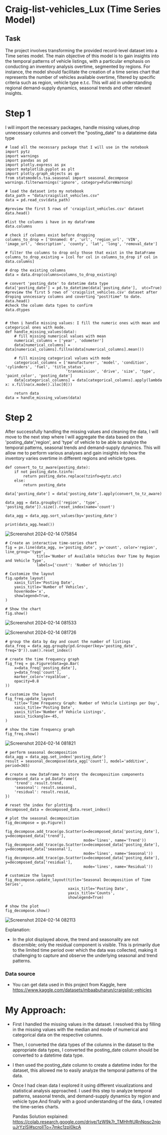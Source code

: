 # Craig-list-vehicles_Lux   (Time Series Model)
## Task 
The project involves transforming the provided record-level dataset into a Time series model. The main objective of this model is to gain insights into the temporal patterns of vehicle listings, with a particular emphasis on conducting an inventory analysis
overtime, segmented by regions. For instance, the model should facilitate the creation of a time series chart that represents the number of vehicles available overtime, filtered by specific criteria such as region, vehicle type e.t.c.
This will aid in understanding regional demand-supply dynamics, seasonal trends and other relevant insights.

# Step 1
I will import the necessary packages, handle missing values,drop unnecessary columns and convert the "posting_date" to a datateime data type
```
# load all the necessary package that I will use in the notebook
import pytz
import warnings
import pandas as pd
import plotly.express as px
import matplotlib.pyplot as plt
import plotly.graph_objects as go
from statsmodels.tsa.seasonal import seasonal_decompose
warnings.filterwarnings('ignore', category=FutureWarning)

# load the dataset into my notebook
data_path = "data/craigslist_vehicles.csv"
data = pd.read_csv(data_path)

#preview the first 5 rows of 'craigslist_vehicles.csv' dataset
data.head()

#list the columns i have in my dataframe
data.columns

# check if columns exist before dropping
columns_to_drop = ['Unnamed: 0', 'url', 'region_url', 'VIN', 'image_url', 'description', 'county', 'lat', 'long', 'removal_date']

# filter the columns to drop only those that exist in the DataFrame
columns_to_drop_existing = [col for col in columns_to_drop if col in data.columns]

# drop the existing columns
data = data.drop(columns=columns_to_drop_existing)

# convert 'posting_date' to datetime data type
data['posting_date'] = pd.to_datetime(data['posting_date'],  utc=True)
#preview the first 5 rows of 'craigslist_vehicles.csv' dataset after droping unncessary columns and coverting "post)time" to date. 
data.head()
#check the column data types to confirm
data.dtypes


# then i handle missing values: I fill the numeric ones with mean and categorical ones with mode. 
def handle_missing_values(data):
    # fill missing numerical values with mean
    numerical_columns = ['year', 'odometer']
    data[numerical_columns] = data[numerical_columns].fillna(data[numerical_columns].mean())

    # fill missing categorical values with mode
    categorical_columns = ['manufacturer', 'model', 'condition', 'cylinders', 'fuel', 'title_status',
                           'transmission', 'drive', 'size', 'type', 'paint_color', 'posting_date']
    data[categorical_columns] = data[categorical_columns].apply(lambda x: x.fillna(x.mode().iloc[0]))

    return data
data = handle_missing_values(data)
```

# Step 2
After successfully handling the missing values and cleaning the data, I will move to the next step where I will aggregate the data based on the 'posting_date','region', and 'type' of vehicle to be able to analyze the temporal patterns, seasonal trends and demand-supply dynamics.
This will allow me to perform various analyses and gain insights into how the inventory varies overtime in different regions and vehicle types.

```
def convert_to_tz_aware(posting_date):
    if not posting_date.tzinfo:
        return posting_date.replace(tzinfo=pytz.utc)
    else:
        return posting_date

data['posting_date'] = data['posting_date'].apply(convert_to_tz_aware)

data_agg = data.groupby(['region', 'type', 'posting_date']).size().reset_index(name='count')

data_agg = data_agg.sort_values(by='posting_date')

print(data_agg.head())

```
![Screenshot 2024-02-14 075854](https://github.com/mercycheeky/Craig-list-vehicles_Lux/assets/56400871/f7367f68-5b94-41a0-86a5-1c3ed2d874a5)

```
# Create an interactive time-series chart
fig = px.line(data_agg, x='posting_date', y='count', color='region', line_group='type',
              title='Number of Available Vehicles Over Time by Region and Vehicle Type',
              labels={'count': 'Number of Vehicles'})

# Customize the layout
fig.update_layout(
    xaxis_title='Posting Date',
    yaxis_title='Number of Vehicles',
    hovermode='x',
    showlegend=True,
)

# Show the chart
fig.show()
```

![Screenshot 2024-02-14 081533](https://github.com/mercycheeky/Craig-list-vehicles_Lux/assets/56400871/8c69c5a1-353e-47d6-b553-dc0feee3b2b7)

![Screenshot 2024-02-14 081726](https://github.com/mercycheeky/Craig-list-vehicles_Lux/assets/56400871/e132e7fe-ed33-498d-a241-dae8048054fc)

```
# group the data by day and count the number of listings
data_freq = data_agg.groupby(pd.Grouper(key='posting_date', freq='D')).sum().reset_index()

# create the time frequency graph
fig_freq = go.Figure(data=go.Bar(
    x=data_freq['posting_date'],
    y=data_freq['count'],
    marker_color='royalblue',
    opacity=0.8
))

# customize the layout
fig_freq.update_layout(
    title='Time Frequency Graph: Number of Vehicle Listings per Day',
    xaxis_title='Posting Date',
    yaxis_title='Number of Vehicle Listings',
    xaxis_tickangle=-45,
)

# show the time frequency graph
fig_freq.show()
```

![Screenshot 2024-02-14 081821](https://github.com/mercycheeky/Craig-list-vehicles_Lux/assets/56400871/e219ee3d-9146-43cc-9c11-750623f73718)

```
# perform seasonal decomposition
data_agg = data_agg.set_index('posting_date')
result = seasonal_decompose(data_agg['count'], model='additive', period=365)

# create a new DataFrame to store the decomposition components
decomposed_data = pd.DataFrame({
    'trend': result.trend,
    'seasonal': result.seasonal,
    'residual': result.resid,
})

# reset the index for plotting
decomposed_data = decomposed_data.reset_index()

# plot the seasonal decomposition
fig_decompose = go.Figure()

fig_decompose.add_trace(go.Scatter(x=decomposed_data['posting_date'], y=decomposed_data['trend'],
                                   mode='lines', name='Trend'))
fig_decompose.add_trace(go.Scatter(x=decomposed_data['posting_date'], y=decomposed_data['seasonal'],
                                   mode='lines', name='Seasonal'))
fig_decompose.add_trace(go.Scatter(x=decomposed_data['posting_date'], y=decomposed_data['residual'],
                                   mode='lines', name='Residual'))

# customize the layout
fig_decompose.update_layout(title='Seasonal Decomposition of Time Series',
                            xaxis_title='Posting Date',
                            yaxis_title='Counts',
                            showlegend=True)

# show the plot
fig_decompose.show()
```
![Screenshot 2024-02-14 082113](https://github.com/mercycheeky/Craig-list-vehicles_Lux/assets/56400871/fa71c577-7f89-426e-8d84-3a98b4d711ec)

Explanation:

- In the plot displayed above, the trend and seasonality are not discernible; only the residual component is visible. This is primarily due to the limited time period over which the data was collected, making it challenging to capture and observe the underlying seasonal and trend patterns.

### Data source
- You can get data used in this project from Kaggle, here https://www.kaggle.com/datasets/mbaabuharun/craigslist-vehicles
# My Approach:
- First I handled the missing values in the dataset. I resolved this by filling in the missing values with the median and mode of numerical and categorical data on the respective columns.
- Then, I converted the data types of the columns in the dataset to the appropriate data types, I converted the posting_date column should be converted to a datetime data type.
- I then used the posting_date column to create a datetime index for the dataset, this allowed me to easily analyze the temporal patterns of the data.
- Once I had clean data I explored it using different visualizations and statistical analysis approached. I used this step to analyze temporal patterns, seasonal trends, and demand-supply dynamics by region and vehicle type.And finally with a good understanding of the data, I created the time-series charts.

  Pandas Solution explained: https://colab.research.google.com/drive/1zW9k7r_TMHhftURnNpsc2njpuJrYzlSI#scrollTo=7mkc1zpI0kcA
